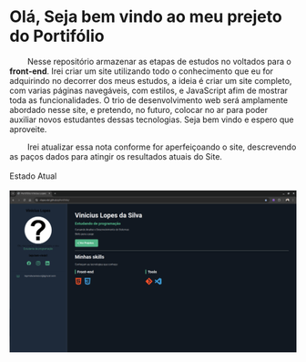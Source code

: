 # Olá, Seja bem vindo ao meu prejeto do Portifólio


&nbsp;&nbsp;&nbsp;&nbsp;&nbsp;&nbsp;&nbsp;&nbsp;Nesse repositório armazenar as etapas de estudos no voltados para o **front-end**. Irei criar um site utilizando todo o conhecimento que eu for adquirindo no decorrer dos meus estudos, a ideia é criar um site completo, com varias páginas navegáveis, com estilos, e JavaScript afim de mostrar toda as funcionalidades. O trio de desenvolvimento web será amplamente abordado nesse site, e pretendo, no futuro, colocar no ar para poder auxiliar novos estudantes dessas tecnologias. Seja bem vindo e espero que aproveite.

&nbsp;&nbsp;&nbsp;&nbsp;&nbsp;&nbsp;&nbsp;&nbsp;Irei atualizar essa nota conforme for aperfeiçoando o site, descrevendo as paços dados para atingir os resultados atuais do Site.
&nbsp;&nbsp;&nbsp;&nbsp;&nbsp;&nbsp;&nbsp;&nbsp;<br><br>Estado Atual<br>
&nbsp;&nbsp;&nbsp;&nbsp;![Site Atual](/img/versao1.png)
